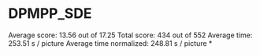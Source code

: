 # DPMPP_SDE

Average score:	13.56	out of 17.25
Total score:	434	out of 552
Average time: 	253.51	s / picture
Average time normalized:	248.81	s / picture *